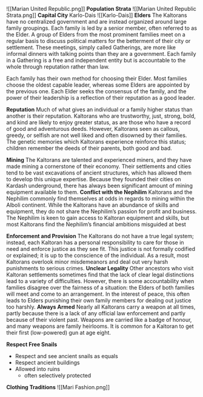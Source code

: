 ![[Marian United Republic.png]]
**Population Strata**
![[Marian United Republic Strata.png]]
**Capital City**
 Karlo-Dais
![[Karlo-Dais]]
**Elders**
The Kaltorans have no centralized government and are instead organized around large family groupings. Each family is led by a senior member, often referred to as the Elder. A group of Elders from the most prominent families meet on a regular basis to discuss political matters for the betterment of their city or settlement. These meetings, simply called Gatherings, are more like informal dinners with talking points than they are a government. Each family in a Gathering is a free and independent entity but is accountable to the whole through reputation rather than law.

Each family has their own method for choosing their Elder. Most families choose the oldest capable leader, whereas some Elders are appointed by the previous one. Each Elder seeks the consensus of the family, and the power of their leadership is a reflection of their reputation as a good leader.

**Reputation**
Much of what gives an individual or a family higher status than another is their reputation. Kaltorans who are trustworthy, just, strong, bold, and kind are likely to enjoy greater status, as are those who have a record of good and adventurous deeds. However, Kaltorans
seen as callous, greedy, or selfish are not well liked and often disowned by their families. The genetic memories which Kaltorans experience reinforce this status; children remember the deeds of their parents, both good and bad.

**Mining**
The Kaltorans are talented and experienced miners, and they have made mining a cornerstone of their economy. Their settlements and cities tend to be vast excavations of ancient structures, which has allowed them to develop this unique expertise. Because they founded their cities on Kardash underground, there has always been significant amount of
mining equipment available to them.
	**Conflict with the Nephilim**
	Kaltorans and the Nephilim commonly find themselves at odds in regards to mining within the  Alboli continent. While the Kaltorans have an abundance of skills and equipment, they do not share the Nephilim’s passion for profit and business. The Nephilim is keen to gain access to Kaltoran equipment and skills, but most Kaltorans find the Nephilim’s financial ambitions misguided at best

**Enforcement and Provision**
The Kaltorans do not have a true legal system; instead, each Kaltoran has a personal responsibility to care for those in need and enforce justice as they see fit. This justice is not formally codified or explained; it is up to the conscience of the individual. As a result,
most Kaltorans overlook minor misdemeanors and deal out very harsh punishments to serious crimes.
	**Unclear Legality**
	Other ancestors who visit Kaltoran settlements sometimes find that the lack of clear legal distinctions lead to a variety of difficulties. However, there is some accountability when families disagree over the fairness of a situation: the Elders of both families will meet and come to an arrangement. In the interest of peace, this often leads to Elders punishing their own family members for dealing out justice too harshly.
	**Always Armed**
	Nearly all Kaltorans carry a weapon at all times, partly because there is a lack of any official law enforcement and partly because of their violent past. Weapons are carried like a badge of honour, and many weapons are family heirlooms. It is common for a Kaltoran to get their first (low-powered) gun at age eight.

**Respect Free Snails**
- Respect and see ancient snails as equals
- Respect ancient buildings
- Allowed into ruins
	- often selectively protected
	
**Clothing Traditions**
![[Mari Fashion.png]]
 